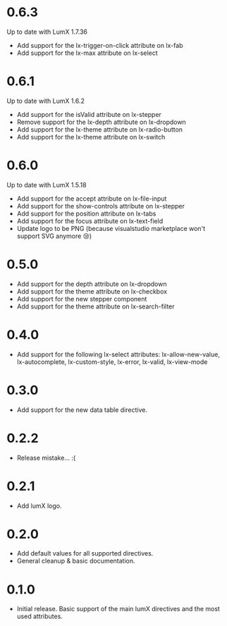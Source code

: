 # 0.6.3
Up to date with LumX 1.7.36

- Add support for the lx-trigger-on-click attribute on lx-fab
- Add support for the lx-max attribute on lx-select

# 0.6.1
Up to date with LumX 1.6.2

- Add support for the isValid attribute on lx-stepper
- Remove support for the lx-depth attribute on lx-dropdown
- Add support for the lx-theme attribute on lx-radio-button
- Add support for the lx-theme attribute on lx-switch

# 0.6.0
Up to date with LumX 1.5.18

- Add support for the accept attribute on lx-file-input
- Add support for the show-controls attribute on lx-stepper
- Add support for the position attribute on lx-tabs
- Add support for the focus attribute on lx-text-field
- Update logo to be PNG (because visualstudio marketplace won't support SVG anymore :cry:)

# 0.5.0
- Add support for the depth attribute on lx-dropdown
- Add support for the theme attribute on lx-checkbox
- Add support for the new stepper component
- Add support for the theme attribute on lx-search-filter

# 0.4.0
- Add support for the following lx-select attributes: lx-allow-new-value, lx-autocomplete, lx-custom-style, lx-error, lx-valid, lx-view-mode

# 0.3.0
- Add support for the new data table directive.

# 0.2.2
- Release mistake... :(

# 0.2.1
- Add lumX logo.

# 0.2.0
- Add default values for all supported directives.
- General cleanup & basic documentation.

# 0.1.0
- Initial release. Basic support of the main lumX directives and the most used attributes.